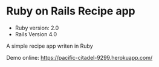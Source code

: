 # Ruby on Rails Recipe app
- Ruby version: 2.0
- Rails Version 4.0

A simple recipe app writen in Ruby

Demo online:
https://pacific-citadel-9299.herokuapp.com/
